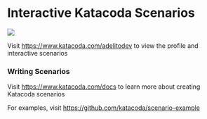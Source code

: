 # Interactive Katacoda Scenarios

[![](http://shields.katacoda.com/katacoda/adelitodev/count.svg)](https://www.katacoda.com/adelitodev "Get your profile on Katacoda.com")

Visit https://www.katacoda.com/adelitodev to view the profile and interactive scenarios

### Writing Scenarios
Visit https://www.katacoda.com/docs to learn more about creating Katacoda scenarios

For examples, visit https://github.com/katacoda/scenario-example
